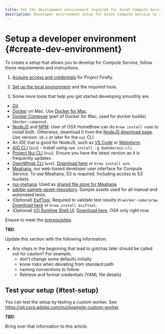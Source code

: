 ```yaml
---
title: Set the development environment required for Asset Compute Service.
description: Developer environment setup for Asset Compute Service to start creating and testing custom code.
---
```


# Setup a developer environment {#create-dev-environment}

To create a setup that allows you to develop for Compute Service, follow these requirements and instructions.

1. [Acquire access and credentials](https://github.com/AdobeDocs/project-firefly/blob/master/getting_started/setup.md#acquire-access-and-credentials) for Project Firefly.

1. [Set up the local environment](https://github.com/AdobeDocs/project-firefly/blob/master/getting_started/setup.md#local-environment-set-up) and the required tools.

1. Some more tools that help you get started developing smoothly are.

<!-- Attention: Add public-facing multiple links.
-->

   * [Git](https://git-scm.com/).
   * [Docker](https://www.docker.com) on Mac. Use [Docker for Mac](https://docs.docker.com/docker-for-mac/install/).
   * [Docker Compose](https://docs.docker.com/compose/) (part of Docker for Mac, used for docker builds) (`docker-compose`).
   * [NodeJS](https://nodejs.org) and [NPM](https://www.npmjs.com). User of OSX HomeBrew can do `brew install node` to install both. Otherwise, download it from the [NodeJS download page](https://nodejs.org/en/). Use version: `10.x` or later for the `nui` CLI.
   * An IDE that is good for NodeJS, such as [VS Code](https://code.visualstudio.com) or [Webstorm](https://www.jetbrains.com/webstorm/).
   * [AIO CLI](https://github.com/adobe/aio-cli) (`aio`) - install using `npm install -g @adobe/aio-cli`
   * [Project Nui CLI](https://git.corp.adobe.com/nui/cli/blob/master/README.md#installation) (`nui`). Ensure you have the latest version as it is frequently updates .
   * [OpenWhisk CLI](https://github.com/apache/incubator-openwhisk-cli) (`wsk`). [Download here](https://github.com/apache/incubator-openwhisk-cli/releases) or `brew install wsk`.
   * [Meahana](http://meahana.corp.adobe.com), our web-based developer user interface for Compute Service. To use Meahana, S3 is required. Including access to S3 buckets.
   * [nui-mehana](https://s3.console.aws.amazon.com/s3/buckets/nui-meahana): Used as [shared file store for Meahana](https://git.corp.adobe.com/nui/meahana#setup-s3-bucket)
   * [adobe-sample-asset-repository](https://s3.console.aws.amazon.com/s3/buckets/adobe-sample-asset-repository). Sample assets used for all manual and automated tests.
   * (Optional) [ExifTool](https://www.sno.phy.queensu.ca/~phil/exiftool/). Required to validate test results in `worker-cameraraw`. [Download here](https://www.sno.phy.queensu.ca/~phil/exiftool/install.html) or `brew install exiftool`.
   * (Optional) [I/O Runtime Shell UI](https://git.corp.adobe.com/cloudshell/experimental-shell). [Download here](https://git.corp.adobe.com/cloudshell/experimental-shell/releases), OSX only right now.

Ensure to meet the [prerequisites](release-notes.md#prerequisites).

**TBD**:

Update this section with the following information:

* Any steps in the beginning that lead to gotchas later should be called out for caution? For example,
  * don't change some defaults initially
  * know risks when deviating from standard path
  * naming conventions to follow
  * Retrieve and format credentials (YAML file details)

## Test your setup {#test-setup}

You can test the setup by testing a custom worker. See https://git.corp.adobe.com/nui/example-custom-worker

**TBD**:

Bring over that information to this article.
